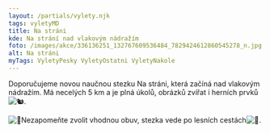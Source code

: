 ```yaml
---
layout: /partials/vylety.njk
tags: vyletyMD
title: Na stráni
kde: Na strání nad vlakovým nádražím
foto: /images/akce/336136251_132767609536484_7829424612860545278_n.jpg
alt: Na stráni
myTags: VyletyPesky VyletyOstatni VyletyNakole
---
```

<!--StartFragment-->

Doporučujeme novou naučnou stezku Na stráni, která začíná nad vlakovým nádražím. Má necelých 5 km a je plná úkolů, obrázků zvířat i herních prvků![🐿](https://static.xx.fbcdn.net/images/emoji.php/v9/tb8/1.5/16/1f43f.png).

![🥾](https://static.xx.fbcdn.net/images/emoji.php/v9/tf8/1.5/16/1f97e.png)Nezapomeňte zvolit vhodnou obuv, stezka vede po lesních cestách![👣](https://static.xx.fbcdn.net/images/emoji.php/v9/te2/1.5/16/1f463.png).

<!--EndFragment-->